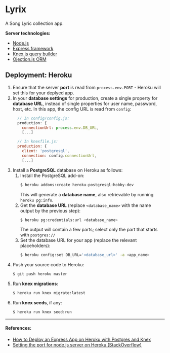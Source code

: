 # Lyrix
A Song Lyric collection app.

**Server technologies:**
- [Node.js](https://nodejs.org/en/)
- [Express framework](https://expressjs.com/)
- [Knex.js query builder](https://knexjs.org/)
- [Ojection.js ORM](https://vincit.github.io/objection.js/)

## Deployment: Heroku
1. Ensure that the server **port** is read from `process.env.PORT` - Heroku will set this for your deplyed app.
1. In your **database settings** for production, create a single property for **database URL**, instead of single properties for user name, password, host, etc. In this app, the config URL is read from `config`:
    ```javascript
      // In config/config.js:
      production: {
        connectionUrl: process.env.DB_URL,
        [...]

      // In knexfile.js:
      production: {
        client: 'postgresql',
        connection: config.connectionUrl,
        [...]
    ```
1. Install a **PostgreSQL** database on Heroku as follows:
    1. Install the PostgreSQL add-on:
        ````bash
        $ heroku addons:create heroku-postgresql:hobby-dev
        ````
        This will generate a **database name**, also retrievable by running `heroku pg:info`.
    1. Get the **database URL** (replace `<database_name>` with the name output by the previous step):
        ````bash
        $ heroku pg:credentials:url <database_name>
        ````
        The output will contain a few parts; select only the part that starts with `postgres://`
    1. Set the database URL for your app (replace the relevant placeholders):
        ````bash
        $ heroku config:set DB_URL='<database_url>' -a <app_name>
        ````
1. Push your source code to Heroku:
    ````bash
    $ git push heroku master
    ````
1. Run **knex migrations**:
    ````bash
    $ heroku run knex migrate:latest
    ````
1. Run **knex seeds**, if any:
    ````bash
    $ heroku run knex seed:run
    ````


***
#### References:
- [How to Deploy an Express App on Heroku with Postgres and Knex](https://codeselfstudy.com/blog/deploy-node-postgres-heroku/)
- [Setting the port for node.js server on Heroku (StackOverflow)](https://stackoverflow.com/questions/28706180/setting-the-port-for-node-js-server-on-heroku)